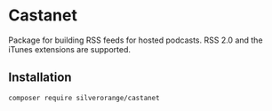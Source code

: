 Castanet
========
Package for building RSS feeds for hosted podcasts. RSS 2.0 and the iTunes
extensions are supported.

Installation
------------
```sh
composer require silverorange/castanet
```

